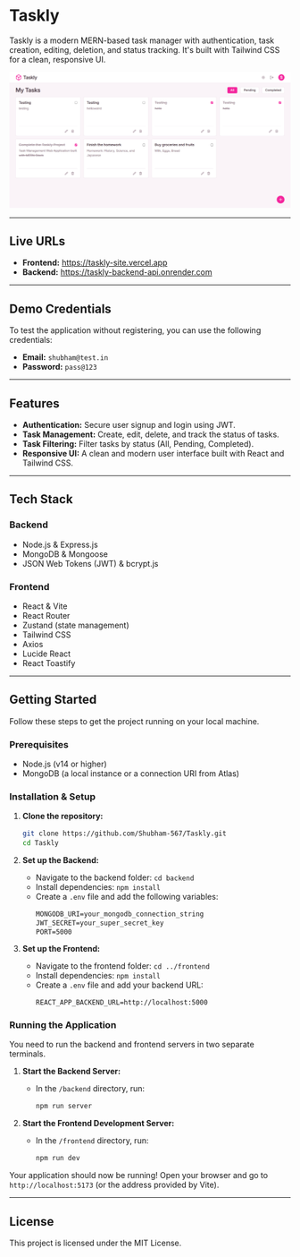 # Taskly

Taskly is a modern MERN-based task manager with authentication, task creation, editing, deletion, and status tracking. It's built with Tailwind CSS for a clean, responsive UI.

![Taskly Dashboard Screenshot](./frontend/public/Taskly-Dashboard.png)

---

## Live URLs

- **Frontend:** https://taskly-site.vercel.app
- **Backend:** https://taskly-backend-api.onrender.com

---

## Demo Credentials

To test the application without registering, you can use the following credentials:

- **Email:** `shubham@test.in`
- **Password:** `pass@123`

---

## Features

- **Authentication:** Secure user signup and login using JWT.
- **Task Management:** Create, edit, delete, and track the status of tasks.
- **Task Filtering:** Filter tasks by status (All, Pending, Completed).
- **Responsive UI:** A clean and modern user interface built with React and Tailwind CSS.

---

## Tech Stack

### Backend

- Node.js & Express.js
- MongoDB & Mongoose
- JSON Web Tokens (JWT) & bcrypt.js

### Frontend

- React & Vite
- React Router
- Zustand (state management)
- Tailwind CSS
- Axios
- Lucide React
- React Toastify

---

## Getting Started

Follow these steps to get the project running on your local machine.

### Prerequisites

- Node.js (v14 or higher)
- MongoDB (a local instance or a connection URI from Atlas)

### Installation & Setup

1.  **Clone the repository:**

    ```sh
    git clone https://github.com/Shubham-567/Taskly.git
    cd Taskly
    ```

2.  **Set up the Backend:**

    - Navigate to the backend folder: `cd backend`
    - Install dependencies: `npm install`
    - Create a `.env` file and add the following variables:
      ```env
      MONGODB_URI=your_mongodb_connection_string
      JWT_SECRET=your_super_secret_key
      PORT=5000
      ```

3.  **Set up the Frontend:**
    - Navigate to the frontend folder: `cd ../frontend`
    - Install dependencies: `npm install`
    - Create a `.env` file and add your backend URL:
      ```env
      REACT_APP_BACKEND_URL=http://localhost:5000
      ```

### Running the Application

You need to run the backend and frontend servers in two separate terminals.

1.  **Start the Backend Server:**

    - In the `/backend` directory, run:
      ```sh
      npm run server
      ```

2.  **Start the Frontend Development Server:**
    - In the `/frontend` directory, run:
      ```sh
      npm run dev
      ```

Your application should now be running! Open your browser and go to `http://localhost:5173` (or the address provided by Vite).

---

## License

This project is licensed under the MIT License.
